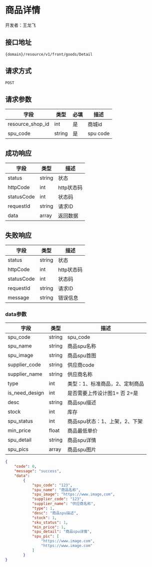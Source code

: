 # 商品详情
开发者：王龙飞

## 接口地址
`{domain}/resource/v1/front/goods/Detail`

## 请求方式
`POST`

## 请求参数
| 字段 | 类型 | 必填 | 描述 |
| - | - | - | - |
| resource_shop_id | int | 是 | 商城id |
| spu_code | string | 是 | spu code |

## 成功响应
| 字段       | 类型    | 描述        |
| ---------- | ------- | ----------- |
| status    | string  | 状态    |
| httpCode     | int  | http状态码    |
| statusCode | int  | 状态码 |
| requestId | string  | 请求ID |
| data  | array  | 返回数据      |

## 失败响应
| 字段       | 类型    | 描述        |
| ---------- | ------- | ----------- |
| status    | string  | 状态    |
| httpCode     | int  | http状态码    |
| statusCode | int  | 状态码 |
| requestId | string  | 请求ID |
| message  | string  | 错误信息      |

### data参数
| 字段 | 类型 | 描述 |
| - | - | - |
| spu_code | string | spu_code |
| spu_name | string | 商品spu名称 |
| spu_image | string | 商品spu首图 |
| supplier_code | string | 供应商code |
| supplier_name | string | 供应商名称 |
| type | int | 类型：1、标准商品，2、定制商品 |
| is_need_design | int | 是否需要上传设计图1= 否 2=是 |
| desc | string | 商品spu描述 |
| stock | int | 库存|
| spu_status | int | 商品spu状态：1、上架，2、下架 |
| min_price | float | 商品最低单价 |
| spu_detail | string | 商品spu详情 |
| spu_pics | array | 商品spu图片 |

```json
{
    "code": 0,
    "message": "success",
    "data": 
        {
            "spu_code": "123",
            "spu_name": "商品名称",
            "spu_image": "https://www.image,com",
            "supplier_code": "123",
            "supplier_name": "供应商名称",
            "type": 1,
            "desc": "商品spu描述",
            "stock": 1,
            "sku_status": 1,
            "min_price": 1,
            "spu_detail": "商品spu详情",
            "spu_pic": [
                "https://www.image.com",
                "https://www.image.com"
            ]
        }
}
```
